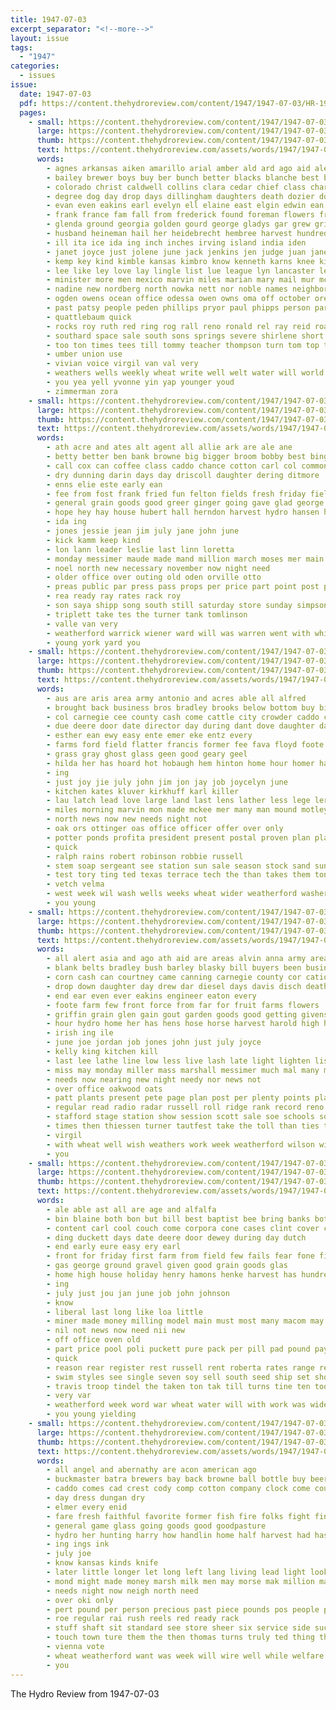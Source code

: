 ```yaml
---
title: 1947-07-03
excerpt_separator: "<!--more-->"
layout: issue
tags:
  - "1947"
categories:
  - issues
issue:
  date: 1947-07-03
  pdf: https://content.thehydroreview.com/content/1947/1947-07-03/HR-1947-07-03.pdf
  pages:
    - small: https://content.thehydroreview.com/content/1947/1947-07-03/small/HR-1947-07-03-01.jpg
      large: https://content.thehydroreview.com/content/1947/1947-07-03/large/HR-1947-07-03-01.jpg
      thumb: https://content.thehydroreview.com/content/1947/1947-07-03/thumbnails/HR-1947-07-03-01.jpg
      text: https://content.thehydroreview.com/assets/words/1947/1947-07-03/HR-1947-07-03-01.txt
      words:
        - agnes arkansas aiken amarillo arial amber ald ard ago aid alexander adrian adams all anna arber ave are alberta armstrong ann able archer arlen armor area alfred and agent arietta albert age
        - bailey brewer boys buy ber bunch better blacks blanche best bottom bom bring big box betty boom bobby bernice ball beth bernard boice bark belcher bone business belt baby bushe bull benton body block bethel bryant band been birth barnard bullock bet burg beckloff board born basket black burns barnett but back beverly bob burn bill bridgeport berson
        - colorado christ caldwell collins clara cedar chief class charlie car col cau christian croix charley carole call carpenter company carl custer charlotte clay chet city church course cutting carroll conley cody came cos coleen corpus carpen cari chapel can cate cordell cham che cecil canton claude camps court clinton camp come canute cloud carry cant chamber
        - degree dog day drop days dillingham daughters death dozier don david does dies dran during drag dale denver dulay davis donald down darrah dean daughter deal dwight dec drill due
        - evan even eakins earl evelyn ell elaine east elgin edwin ean end edna ella emma ellison every effie eral ever eichar else elmer enid ernest elk emerson
        - frank france fam fall from frederick found foreman flowers friend fires fame falling friends field frost force farm former fleming first for farmer fine ford fog foot franklin friday fran floyd fell fight fletcher few fought
        - glenda ground georgia golden gourd george gladys gar grew griffin garden gloria guy green grande gentle guest giffin greeson group gress good going geary gone games
        - husband heineman hail her heidebrecht hembree harvest hundred har house hart hudson home hes head hold hatfield hind helen hamons hooper hodge horn horace hennessey hal had hugh held howl hydro him hang has hubbard health hot high harry herd hammack herbold homes hea hinton herndon hood henry
        - ill ita ice ida ing inch inches irving island india iden
        - janet joyce just jolene june jack jenkins jen judge juan janell jelks jim jarvis jerry johnson jimmy joe july josephine junior james jane jessie january
        - kemp key kind kimble kansas kimbro know kenneth karns knee kidd kienast kingfisher
        - lee like ley love lay lingle list lue league lyn lancaster leader lenaburg lot louise letha long let lucious lorene lar left life lard lloyd lisle leaders leo lou lawton living logan larger lier little
        - minister more men mexico marvin miles marian mary mail mur mcbride mills marie mclean matter music missouri mona mesch moon miss morning mand marriage mae mcginnis made marsh mean marking most min monday march may miller much middle meth max man maxine mal masters many
        - nadine new nordberg north nowka nett nor noble names neighbor never nai natalie ned nice niles news now nell name nine neer near nichols night not
        - ogden owens ocean office odessa owen owns oma off october oren over orient oda ora ollie only oakwood old
        - past patsy people peden phillips pryor paul phipps person parent present pam part piece pro pastor poo pio president pipe pool pete prayer park price page place peg pay public pair peoples paper
        - quattlebaum quick
        - rocks roy ruth red ring rog rall reno ronald rel ray reid road richard rain reynolds roads rice russell reep rolling row ramona rue rake rader reading raymond ready radio rhodes reber rock ralph
        - southard space sale south sons springs severe shirlene short sutton stay stockton sleep sylvester steiger see sue set summer second stange sos she son states service still seem smith stafford staples say school simmons schoo spell sang sallie shook sam sunday scott slemp shi swartz stand smile soon schroder season sister subject super sas sellers stoneman sports saturday shirley sappington seer sayre sunda schultz speaker
        - too ton times tees till tommy teacher thompson turn tom top taken tra telling texas them train tha town tak ting tickel taylor then thomas take tucker trucks trent the
        - umber union use
        - vivian voice virgil van val very
        - weathers wells weekly wheat write well welt water will world working wright willard wai wil with week walt welfare worth willing ward west work wanda way wee wood weatherford wife weeks whiteley while word was walter wetzel wharry
        - you yea yell yvonne yin yap younger youd
        - zimmerman zora
    - small: https://content.thehydroreview.com/content/1947/1947-07-03/small/HR-1947-07-03-02.jpg
      large: https://content.thehydroreview.com/content/1947/1947-07-03/large/HR-1947-07-03-02.jpg
      thumb: https://content.thehydroreview.com/content/1947/1947-07-03/thumbnails/HR-1947-07-03-02.jpg
      text: https://content.thehydroreview.com/assets/words/1947/1947-07-03/HR-1947-07-03-02.txt
      words:
        - ath acre and ates alt agent all allie ark are ale ane
        - betty better ben bank browne big bigger broom bobby best binger black boys brewer boll business
        - call cox can coffee class caddo chance cotton carl col common county clyde close cashier cia cost city come charter channell
        - dry dunning darin days day driscoll daughter dering ditmore
        - enns elie este early ean
        - fee from fost frank fried fun felton fields fresh friday field for fay forth fore few first
        - general grain goods good greer ginger going gave glad george gaddis
        - hope hey hay house hubert hall herndon harvest hydro hansen hawkins home her has hee
        - ida ing
        - jones jessie jean jim july jane john june
        - kick kamm keep kind
        - lon lann leader leslie last linn loretta
        - monday messimer maude made mand million march moses mer main miss morning megli matter much must
        - noel north new necessary november now night need
        - older office over outing old oden orville otto
        - preas public par press pass props per price part point post plan pleasure park postal piece past
        - rea ready ray rates rack roy
        - son saya shipp song south still saturday store sunday simpson starts start sylvester second summer stock seen service states stocks she sund sawatzky stuber sale stick sey state strong stand
        - triplett take tes the turner tank tomlinson
        - valle van very
        - weatherford warrick wiener ward will was warren went with while water weeks week weer way wil
        - young york yard you
    - small: https://content.thehydroreview.com/content/1947/1947-07-03/small/HR-1947-07-03-03.jpg
      large: https://content.thehydroreview.com/content/1947/1947-07-03/large/HR-1947-07-03-03.jpg
      thumb: https://content.thehydroreview.com/content/1947/1947-07-03/thumbnails/HR-1947-07-03-03.jpg
      text: https://content.thehydroreview.com/assets/words/1947/1947-07-03/HR-1947-07-03-03.txt
      words:
        - aus are aris area army antonio and acres able all alfred
        - brought back business bros bradley brooks below bottom buy bill beard bers bank beckham but best bring binder bell banks been board
        - col carnegie cee county cash come cattle city crowder caddo can close chad clinton cover captain class chose custer cordell common church clover clint coo chae
        - due deere door date director day during dant dove daughter davenport daughters dod davis days done
        - esther ean ewy easy ente emer eke entz every
        - farms ford field flatter francis former fee fava floyd foote forth for from farm first free far felt fran fine fall
        - grass gray ghost glass geen good geary geel
        - hilda her has hoard hot hobaugh hem hinton home hour homer handle henry hea hoe hoult hydro had
        - ing
        - just joy jie july john jim jon jay job joycelyn june
        - kitchen kates kluver kirkhuff karl killer
        - lau latch lead love large land last lens lather less lege leroy lee loyd
        - miles morning marvin mon made mckee mer many man mound motley matters may machi murphy most merone meth mate men
        - north news now new needs night not
        - oak ors ottinger oas office officer offer over only
        - potter ponds profita president present postal proven plan place pond per pene pounds paca purchase pel past patterson pott pea pam pas proper paul par
        - quick
        - ralph rains robert robinson robbie russell
        - stem soap sergeant see station sun sale season stock sand sunday ster say states seed saturday street supply south state stockton six sea sweet sill set stephens soon shown southard sid son scott soo service san sit sell save seep
        - test tory ting ted texas terrace tech the than takes them ton teague toe thompson top tho tag
        - vetch velma
        - west week wil wash wells weeks wheat wider weatherford washer willow want weathers william win wesley wince will winter wide wage went wieland wilfred water with ways while work was
        - you young
    - small: https://content.thehydroreview.com/content/1947/1947-07-03/small/HR-1947-07-03-04.jpg
      large: https://content.thehydroreview.com/content/1947/1947-07-03/large/HR-1947-07-03-04.jpg
      thumb: https://content.thehydroreview.com/content/1947/1947-07-03/thumbnails/HR-1947-07-03-04.jpg
      text: https://content.thehydroreview.com/assets/words/1947/1947-07-03/HR-1947-07-03-04.txt
      words:
        - all alert asia and ago ath aid are areas alvin anna army area acres age acre
        - blank belts bradley bush barley blasky bill buyers been business branson below bale ben bryan but
        - corn cash can courtney came canning carnegie county cor cation cottage crease clinton choice car call caddo carney custer cotton clerk
        - drop down daughter day drew dar diesel days davis disch death duke date
        - end ear even ever eakins engineer eaton every
        - foote farm few front force from far for fruit farms flowers
        - griffin grain glen gain gout garden goods good getting givens grim gates
        - hour hydro home her has hens hose horse harvest harold high hardware held hor helen had hays
        - irish ing ile
        - june joe jordan job jones john just july joyce
        - kelly king kitchen kill
        - last lee lathe line low less live lash late light lighten list life
        - miss may monday miller mass marshall messimer much mal many made mccullock million members
        - needs now nearing new night needy nor news not
        - over office oakwood oats
        - patt plants present pete page plan post per plenty points plate pleasant pastore people prior pares
        - regular read radio radar russell roll ridge rank record reno red rains ray
        - stafford stage station show session scott sale soe schools son shall she school small share sales six states severe showers state season schooling summer short service store see song shows second smith
        - times then thiessen turner tautfest take the toll than ties top ten texas tol talk
        - virgil
        - with wheat well wish weathers work week weatherford wilson wilbur while will welding weather weeks wanton wide water wire was
        - you
    - small: https://content.thehydroreview.com/content/1947/1947-07-03/small/HR-1947-07-03-05.jpg
      large: https://content.thehydroreview.com/content/1947/1947-07-03/large/HR-1947-07-03-05.jpg
      thumb: https://content.thehydroreview.com/content/1947/1947-07-03/thumbnails/HR-1947-07-03-05.jpg
      text: https://content.thehydroreview.com/assets/words/1947/1947-07-03/HR-1947-07-03-05.txt
      words:
        - ale able ast all are age and alfalfa
        - bin blaine both bon but bill best baptist bee bring banks bottom bridgeport been bonds bank bath better business
        - content carl cool couch come corpora cone cases clint cover choice company can congress church city cash caddo county cant
        - ding duckett days date deere door dewey during day dutch
        - end early eure easy ery earl
        - front for friday first farm from field few fails fear fone fine fake
        - gas george ground gravel given good grain goods glas
        - home high house holiday henry hamons henke harvest has hundred hard hydro hinton hail harris
        - ing
        - july just jou jan june job john johnson
        - know
        - liberal last long like loa little
        - miner made money milling model main must most many macom may male
        - nil not news now need nii new
        - off office oven old
        - part price pool poli puckett pure pack per pill pad pound pay plenty pope policy place pol
        - quick
        - reason rear register rest russell rent roberta rates range red
        - swim styles see single seven soy sell south seed ship set shoats sat sale stock standard scout sales save sue sand summer still soon smith square service stove sedan sow side store stockton sylvester safe station
        - travis troop tindel the taken ton tak till turns tine ten too tim
        - very var
        - weatherford week word war wheat water will with work was wider walter write wale washer while why wit
        - you young yielding
    - small: https://content.thehydroreview.com/content/1947/1947-07-03/small/HR-1947-07-03-06.jpg
      large: https://content.thehydroreview.com/content/1947/1947-07-03/large/HR-1947-07-03-06.jpg
      thumb: https://content.thehydroreview.com/content/1947/1947-07-03/thumbnails/HR-1947-07-03-06.jpg
      text: https://content.thehydroreview.com/assets/words/1947/1947-07-03/HR-1947-07-03-06.txt
      words:
        - all angel and abernathy are acon american ago
        - buckmaster batra brewers bay back browne ball bottle buy beer bors box blade been bar babo bunch business but
        - caddo comes cad crest cody comp cotton company clock come county cheese city cream can child cake cry counter
        - day dress dungan dry
        - elmer every enid
        - fare fresh faithful favorite former fish fire folks fight finger for from fisherman furnish
        - general game glass going goods good goodpasture
        - hydro her hunting harry how handlin home half harvest had has homa hold
        - ing ings ink
        - july joe
        - know kansas kinds knife
        - later little longer let long left lang living lead light look
        - mond might made money marsh milk men may morse mak million market must much most
        - needs night now neigh north need
        - over oki only
        - pert pound per person precious past piece pounds pos people pad price
        - roe regular rai rush reels red ready rack
        - stuff shaft sit standard see store sheer six service side such said sports state show song speech steel sid small silver sale soap session sam sport sick special
        - touch town ture them the then thomas turns truly ted thing than tin take
        - vienna vote
        - wheat weatherford want was week will wire well while welfare wieners with way window
        - you
---
```


The Hydro Review from 1947-07-03

<!--more-->

